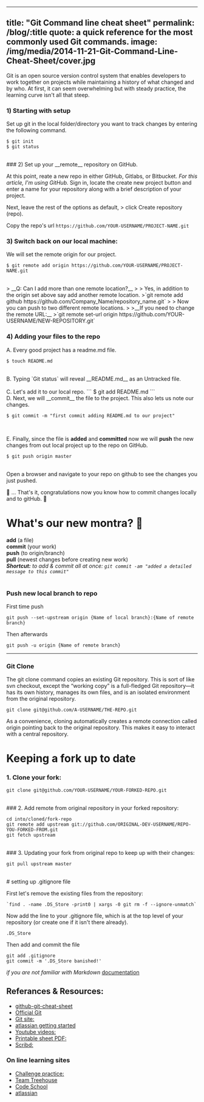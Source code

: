 
---
title: "Git Command line cheat sheet"
permalink: /blog/:title
quote: a quick reference for the most commonly used Git commands.
image: /img/media/2014-11-21-Git-Command-Line-Cheat-Sheet/cover.jpg
---

Git is an open source version control system that enables developers to work together on projects while maintaining a history of what changed and by who. At first, it can seem overwhelming but with steady practice, the learning curve isn't all that steep.

### 1) Starting with setup

Set up git in the local folder/directory you want to track changes by entering the following command.

```
$ git init
$ git status
```
<br>
### 2) Set up your __remote__ repository on GitHub.

At this point, reate a new repo in either GitHub, Gitlabs, or Bitbucket. *For this article, I'm using GitHub.* Sign in, locate the create new project button and enter a name for your repository along with a brief description of your project.
<br>

Next, leave the rest of the options as default, > click Create repository (repo).

Copy the repo's url `https://github.com/YOUR-USERNAME/PROJECT-NAME.git`
<br>
### 3) Switch back on our local machine:

We will set the remote origin for our project.

```
$ git remote add origin https://github.com/YOUR-USERNAME/PROJECT-NAME.git
```
<br>
> __Q: Can I add more than one remote location?__
>
> Yes, in addition to the origin set above say add another remote location.
>`git remote add github https://github.com/Company_Name/repository_name.git`
>
> Now you can push to two different remote locations.
>
>__If you need to change the remote URL:__
>`git remote set-url origin https://github.com/YOUR-USERNAME/NEW-REPOSITORY.git`

<br />

### 4) Adding your files to the repo

A. Every good project has a readme.md file.

```
$ touch README.md
```
<br>
B. Typing `Git status` will reveal __README.md__ as an Untracked file.
<br />
<br />
C. Let's add it to our local repo.
```
$ git add README.md
```
<br />
D. Next, we will __commit__ the file to the project. This also lets us note our changes.

```
$ git commit -m "first commit adding README.md to our project"
```
<br />

E. Finally, since the file is __added__ and __committed__ now we will __push__ the new changes from out local project up to the repo on GitHub.

```
$ git push origin master
```
<br>
Open a browser and navigate to your repo on github to see the changes you just pushed.

🥁 ... That's it, congratulations now you know how to commit changes locally and to gitHub. 🎉
<br />
# What's our new montra? 📢

__add__ (a file) <br />
__commit__ (your work) <br />
__push__ (to origin/branch) <br />
__pull__ (newest changes before creating new work)
<br />
*__Shortcut:__ to add & commit  all at once: `git commit -am "added a detailed message to this commit"`*
<br /><br />


### Push new local branch to repo

First time push

```git push --set-upstream origin {Name of local branch}:{Name of remote branch}```

Then afterwards

```git push -u origin {Name of remote branch}```

---

### Git Clone

The git clone command copies an existing Git repository. This is sort of like svn checkout, except the “working copy” is a full-fledged Git repository—it has its own history, manages its own files, and is an isolated environment from the original repository.

	git clone git@github.com/A-USERNAME/THE-REPO.git

As a convenience, cloning automatically creates a remote connection called origin pointing back to the original repository. This makes it easy to interact with a central repository.

# Keeping a fork up to date

### 1. Clone your fork:

	git clone git@github.com/YOUR-USERNAME/YOUR-FORKED-REPO.git
<br>
### 2. Add remote from original repository in your forked repository: 

	cd into/cloned/fork-repo
	git remote add upstream git://github.com/ORIGINAL-DEV-USERNAME/REPO-YOU-FORKED-FROM.git
	git fetch upstream
<br>
### 3. Updating your fork from original repo to keep up with their changes:

	git pull upstream master
<br>
# setting up .gitignore file

First let's remove the existing files from the repository:

	`find . -name .DS_Store -print0 | xargs -0 git rm -f --ignore-unmatch`

Now add the line to your .gitignore file, which is at the top level of your repository (or create one if it isn't there already).

`.DS_Store`

Then add and commit the file

```
git add .gitignore
git commit -m '.DS_Store banished!'
```

*if you are not familiar with Markdown* [documentation](https://help.github.com/articles/github-flavored-markdown/)

## Referances & Resources:

- [github-git-cheat-sheet](https://training.github.com/kit/downloads/github-git-cheat-sheet.pdf)
- [Official Git](http://git-scm.com/)
- [Git site:](http://gitref.org/)
- [atlassian getting started](https://www.atlassian.com/git/tutorials/setting-up-a-repository)
- [Youtube videos:](https://www.youtube.com/user/GitHubGuides/)
- [Printable sheet PDF:](http://web.archive.org/web/20090419122050/swxruby.org/git-cheat-sheet.pdf)
- [Scribd:](https://www.scribd.com/fullscreen/56121827?access_key=key-12n7tlb9d2q7vducfn9m&allow_share=true&escape=false&view_mode=scroll)



### On line learning sites

- [Challenge practice:](https://try.github.io/levels/1/challenges/1)
- [Team Treehouse](http://teamtreehouse.com/library/git-basics/)
- [Code School](https://www.codeschool.com/paths/git)
- [atlassian](https://www.atlassian.com/git/)
